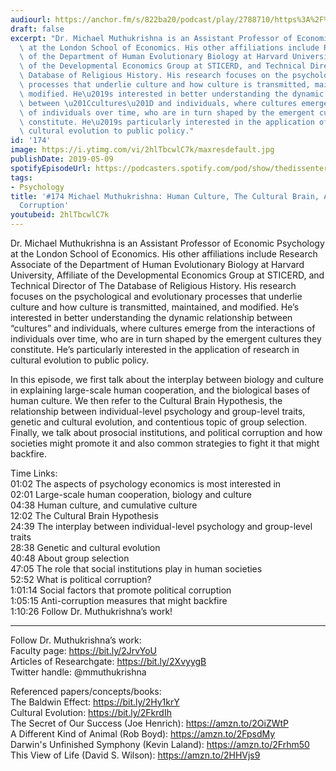 ```yaml
---
audiourl: https://anchor.fm/s/822ba20/podcast/play/2788710/https%3A%2F%2Fd3ctxlq1ktw2nl.cloudfront.net%2Fproduction%2F2019-2-30%2F12145629-44100-2-2e85e25df833.m4a
draft: false
excerpt: "Dr. Michael Muthukrishna is an Assistant Professor of Economic Psychology\
  \ at the London School of Economics. His other affiliations include Research Associate\
  \ of the Department of Human Evolutionary Biology at Harvard University, Affiliate\
  \ of the Developmental Economics Group at STICERD, and Technical Director of The\
  \ Database of Religious History. His research focuses on the psychological and evolutionary\
  \ processes that underlie culture and how culture is transmitted, maintained, and\
  \ modified. He\u2019s interested in better understanding the dynamic relationship\
  \ between \u201Ccultures\u201D and individuals, where cultures emerge from the interactions\
  \ of individuals over time, who are in turn shaped by the emergent cultures they\
  \ constitute. He\u2019s particularly interested in the application of research in\
  \ cultural evolution to public policy."
id: '174'
image: https://i.ytimg.com/vi/2hlTbcwlC7k/maxresdefault.jpg
publishDate: 2019-05-09
spotifyEpisodeUrl: https://podcasters.spotify.com/pod/show/thedissenter/episodes/174-Michael-Muthukrishna-Human-Culture--The-Cultural-Brain--And-Political-Corruption-e3jjt6
tags:
- Psychology
title: '#174 Michael Muthukrishna: Human Culture, The Cultural Brain, And Political
  Corruption'
youtubeid: 2hlTbcwlC7k
---
```

<div class="timelinks">

Dr. Michael Muthukrishna is an Assistant Professor of Economic Psychology at the London School of Economics. His other affiliations include Research Associate of the Department of Human Evolutionary Biology at Harvard University, Affiliate of the Developmental Economics Group at STICERD, and Technical Director of The Database of Religious History. His research focuses on the psychological and evolutionary processes that underlie culture and how culture is transmitted, maintained, and modified. He’s interested in better understanding the dynamic relationship between “cultures” and individuals, where cultures emerge from the interactions of individuals over time, who are in turn shaped by the emergent cultures they constitute. He’s particularly interested in the application of research in cultural evolution to public policy.

In this episode, we first talk about the interplay between biology and culture in explaining large-scale human cooperation, and the biological bases of human culture. We then refer to the Cultural Brain Hypothesis, the relationship between individual-level psychology and group-level traits, genetic and cultural evolution, and contentious topic of group selection. Finally, we talk about prosocial institutions, and political corruption and how societies might promote it and also common strategies to fight it that might backfire.

Time Links:  
<time>01:02</time> The aspects of psychology economics is most interested in  
<time>02:01</time> Large-scale human cooperation, biology and culture                       
<time>04:38</time> Human culture, and cumulative culture                             
<time>12:02</time> The Cultural Brain Hypothesis                       
<time>24:39</time> The interplay between individual-level psychology and group-level traits                          
<time>28:38</time> Genetic and cultural evolution                       
<time>40:48</time> About group selection      
<time>47:05</time> The role that social institutions play in human societies    
<time>52:52</time> What is political corruption?      
<time>1:01:14</time> Social factors that promote political corruption  
<time>1:05:15</time> Anti-corruption measures that might backfire      
<time>1:10:26</time> Follow Dr. Muthukrishna’s work!

---

Follow Dr. Muthukrishna’s work:  
Faculty page: https://bit.ly/2JrvYoU  
Articles of Researchgate: https://bit.ly/2XvyygB  
Twitter handle: @mmuthukrishna

Referenced papers/concepts/books:  
The Baldwin Effect: https://bit.ly/2Hy1krY  
Cultural Evolution: https://bit.ly/2FkrdIh  
The Secret of Our Success (Joe Henrich): https://amzn.to/2OiZWtP  
A Different Kind of Animal (Rob Boyd): https://amzn.to/2FpsdMy  
Darwin's Unfinished Symphony (Kevin Laland): https://amzn.to/2Frhm50  
This View of Life (David S. Wilson): https://amzn.to/2HHVjs9
</div>

